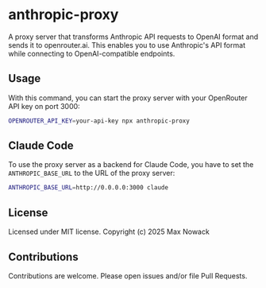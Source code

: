 # anthropic-proxy

A proxy server that transforms Anthropic API requests to OpenAI format and sends it to openrouter.ai. This enables you to use Anthropic's API format while connecting to OpenAI-compatible endpoints.

## Usage

With this command, you can start the proxy server with your OpenRouter API key on port 3000:

```bash
OPENROUTER_API_KEY=your-api-key npx anthropic-proxy
```

## Claude Code

To use the proxy server as a backend for Claude Code, you have to set the `ANTHROPIC_BASE_URL` to the URL of the proxy server:

```bash
ANTHROPIC_BASE_URL=http://0.0.0.0:3000 claude
```

## License
Licensed under MIT license. Copyright (c) 2025 Max Nowack

## Contributions
Contributions are welcome. Please open issues and/or file Pull Requests.
